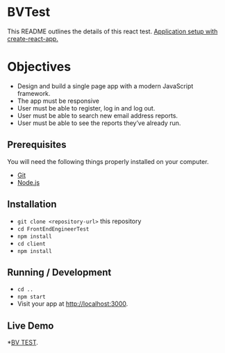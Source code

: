 # BVTest

This README outlines the details of this react test.
[Application setup with create-react-app.](https://github.com/facebook/create-react-app)

# Objectives

* Design and build a single page app with a modern JavaScript framework.
* The app must be responsive
* User must be able to register, log in and log out.
* User must be able to search new email address reports.
* User must be able to see the reports they’ve already run.

## Prerequisites

You will need the following things properly installed on your computer.

* [Git](https://git-scm.com/)
* [Node.js](https://nodejs.org/)

## Installation

* `git clone <repository-url>` this repository
* `cd FrontEndEngineerTest`
* `npm install`
* `cd client`
* `npm install`

## Running / Development

* `cd ..`
* `npm start`
* Visit your app at [http://localhost:3000](http://localhost:3000).

## Live Demo

*[BV TEST](https://bv-brian-salazar-test.herokuapp.com/).
